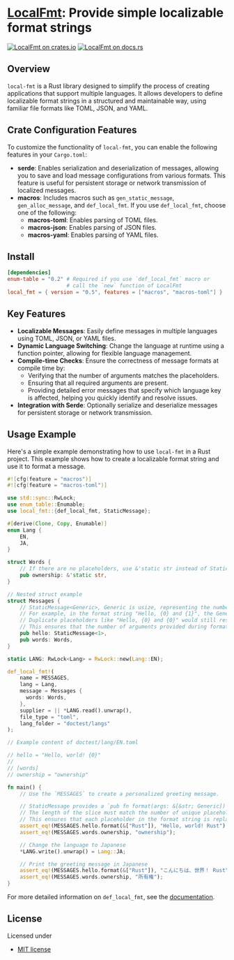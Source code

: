 # [LocalFmt][docsrs]: Provide simple localizable format strings

[![LocalFmt on crates.io][cratesio-image]][cratesio]
[![LocalFmt on docs.rs][docsrs-image]][docsrs]

[cratesio-image]: https://img.shields.io/crates/v/local-fmt.svg
[cratesio]: https://crates.io/crates/local-fmt
[docsrs-image]: https://docs.rs/local-fmt/badge.svg
[docsrs]: https://docs.rs/local-fmt

## Overview

`local-fmt` is a Rust library designed to simplify the process of creating applications that support multiple languages. It allows developers to define localizable format strings in a structured and maintainable way, using familiar file formats like TOML, JSON, and YAML.

## Crate Configuration Features

To customize the functionality of `local-fmt`, you can enable the following features in your `Cargo.toml`:

- **serde**: Enables serialization and deserialization of messages,
  allowing you to save and load message configurations from various formats.
  This feature is useful for persistent storage or network transmission of localized messages.
- **macros**: Includes macros such as `gen_static_message`, `gen_alloc_message`, and `def_local_fmt`.
  If you use `def_local_fmt`, choose one of the following:
  - **macros-toml**: Enables parsing of TOML files.
  - **macros-json**: Enables parsing of JSON files.
  - **macros-yaml**: Enables parsing of YAML files.

## Install

```toml
[dependencies]
enum-table = "0.2" # Required if you use `def_local_fmt` macro or
                   # call the `new` function of LocalFmt
local_fmt = { version = "0.5", features = ["macros", "macros-toml"] }
```

## Key Features

- **Localizable Messages**: Easily define messages in multiple languages using TOML, JSON, or YAML files.
- **Dynamic Language Switching**: Change the language at runtime using a function pointer, allowing for flexible language management.
- **Compile-time Checks**: Ensure the correctness of message formats at compile time by:
  - Verifying that the number of arguments matches the placeholders.
  - Ensuring that all required arguments are present.
  - Providing detailed error messages that specify which language key is affected, helping you quickly identify and resolve issues.
- **Integration with Serde**: Optionally serialize and deserialize messages for persistent storage or network transmission.

## Usage Example

Here's a simple example demonstrating how to use `local-fmt` in a Rust project.
This example shows how to create a localizable format string and use it to format a message.

```rust
#![cfg(feature = "macros")]
#![cfg(feature = "macros-toml")]

use std::sync::RwLock;
use enum_table::Enumable;
use local_fmt::{def_local_fmt, StaticMessage};

#[derive(Clone, Copy, Enumable)]
enum Lang {
    EN,
    JA,
}

struct Words {
    // If there are no placeholders, use &'static str instead of StaticMessage<0>
    pub ownership: &'static str,
}

// Nested struct example
struct Messages {
    // StaticMessage<Generic>, Generic is usize, representing the number of unique placeholders in the format string.
    // For example, in the format string "Hello, {0} and {1}", the Generic would be 2 because there are two unique placeholders.
    // Duplicate placeholders like "Hello, {0} and {0}" would still result in a Generic of 1, as only one unique placeholder is used.
    // This ensures that the number of arguments provided during formatting matches the number of unique placeholders.
    pub hello: StaticMessage<1>,
    pub words: Words,
}

static LANG: RwLock<Lang> = RwLock::new(Lang::EN);

def_local_fmt!(
    name = MESSAGES,
    lang = Lang,
    message = Messages {
      words: Words,
    },
    supplier = || *LANG.read().unwrap(),
    file_type = "toml",
    lang_folder = "doctest/langs"
);

// Example content of doctest/lang/EN.toml

// hello = "Hello, world! {0}"
//
// [words]
// ownership = "ownership"

fn main() {
    // Use the `MESSAGES` to create a personalized greeting message.

    // StaticMessage provides a `pub fn format(args: &[&str; Generic])` method, where you pass a slice of arguments.
    // The length of the slice must match the number of unique placeholders specified by the Generic parameter.
    // This ensures that each placeholder in the format string is replaced by a corresponding argument.
    assert_eq!(MESSAGES.hello.format(&["Rust"]), "Hello, world! Rust");
    assert_eq!(MESSAGES.words.ownership, "ownership");

    // Change the language to Japanese
    *LANG.write().unwrap() = Lang::JA;

    // Print the greeting message in Japanese
    assert_eq!(MESSAGES.hello.format(&["Rust"]), "こんにちは、世界！ Rust");
    assert_eq!(MESSAGES.words.ownership, "所有権");
}
```

For more detailed information on `def_local_fmt`, see the [documentation](https://docs.rs/local-fmt/latest/local_fmt/macro.def_local_fmt.html).

## License

Licensed under

- [MIT license](https://github.com/moriyoshi-kasuga/local-fmt/blob/main/LICENSE)
